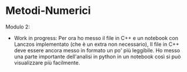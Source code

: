 # Metodi-Numerici

Modulo 2:
- Work in progress: Per ora ho messo il file in C++ e un notebook con Lanczos implementato (che è un extra non necessario), Il file in C++ deve essere ancora messo in formato un po' più leggibile. Ho messo una parte importante dell'analisi in python in un notebook così si può visualizzare più facilmente.
